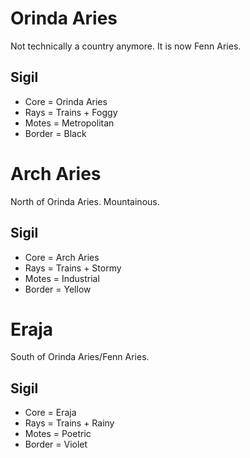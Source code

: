 # Orinda Aries
Not technically a country anymore. It is now Fenn Aries.
## Sigil
- Core = Orinda Aries
- Rays = Trains + Foggy
- Motes = Metropolitan
- Border = Black
# Arch Aries
North of Orinda Aries. Mountainous.
## Sigil
- Core = Arch Aries
- Rays = Trains + Stormy
- Motes = Industrial
- Border = Yellow

# Eraja
South of Orinda Aries/Fenn Aries.
## Sigil
- Core = Eraja
- Rays = Trains + Rainy
- Motes = Poetric
- Border = Violet
